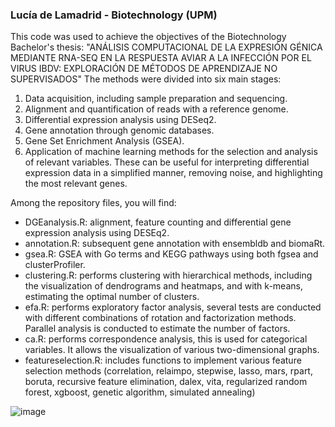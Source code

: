 ### Lucía de Lamadrid - Biotechnology (UPM)

This code was used to achieve the objectives of the Biotechnology Bachelor's thesis:
"ANÁLISIS COMPUTACIONAL DE LA EXPRESIÓN GÉNICA MEDIANTE RNA-SEQ EN LA RESPUESTA AVIAR A LA INFECCIÓN POR EL VIRUS IBDV: EXPLORACIÓN DE MÉTODOS DE APRENDIZAJE NO SUPERVISADOS" 
The methods were divided into six main stages: 
1. Data acquisition, including sample preparation and sequencing.
2. Alignment and quantification of reads with a reference genome.
3. Differential expression analysis using DESeq2.
4. Gene annotation through genomic databases.
5. Gene Set Enrichment Analysis (GSEA).
6. Application of machine learning methods for the selection and analysis of relevant variables.
These can be useful for interpreting differential expression data in a simplified manner, removing noise, and highlighting the most relevant genes.

Among the repository files, you will find:
- DGEanalysis.R: alignment, feature counting and differential gene expression analysis using DESEq2.
- annotation.R: subsequent gene annotation with ensembldb and biomaRt.
- gsea.R: GSEA with Go terms and KEGG pathways using both fgsea and clusterProfiler.
- clustering.R: performs clustering with hierarchical methods, including the visualization of dendrograms and heatmaps, and with k-means, estimating the optimal number of clusters.
- efa.R: performs exploratory factor analysis, several tests are conducted with different combinations of rotation and factorization methods. Parallel analysis is conducted to estimate the number of factors. 
- ca.R: performs correspondence analysis, this is used for categorical variables. It allows the visualization of various two-dimensional graphs.
- featureselection.R: includes functions to implement various feature selection methods (correlation, relaimpo, stepwise, lasso, mars, rpart, boruta, recursive feature elimination, dalex, vita, regularized random forest, xgboost, genetic algorithm, simulated annealing)
      
![image](https://github.com/luciadlm/RNAseq/assets/172217433/769218b5-67cc-4f48-8ab2-272cef165e48)



